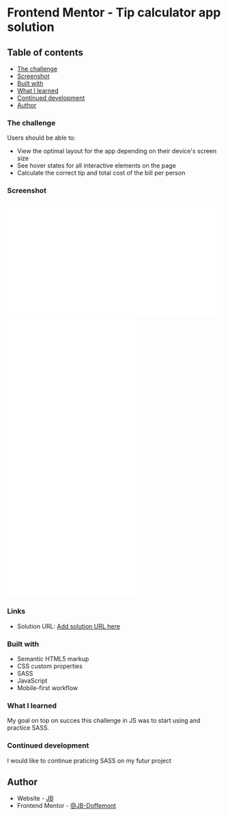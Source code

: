 # Frontend Mentor - Tip calculator app solution


## Table of contents

  - [The challenge](#the-challenge)
  - [Screenshot](#screenshot)
  - [Built with](#built-with)
  - [What I learned](#what-i-learned)
  - [Continued development](#continued-development)
  - [Author](#author)


### The challenge

Users should be able to:

- View the optimal layout for the app depending on their device's screen size
- See hover states for all interactive elements on the page
- Calculate the correct tip and total cost of the bill per person

### Screenshot

![Desktop_design](./desktop_design.png)
![Mobile_design](./mobile_design.png)


### Links

- Solution URL: [Add solution URL here](https://your-solution-url.com)


### Built with

- Semantic HTML5 markup
- CSS custom properties
- SASS
- JavaScript
- Mobile-first workflow

### What I learned

My goal on top on succes this challenge in JS was to start using and practice SASS.


### Continued development

I would like to continue praticing SASS on my futur project


## Author

- Website - [JB](https://github.com/JB-Doffemont)
- Frontend Mentor - [@JB-Doffemont](https://www.frontendmentor.io/profile/JB-Doffemont)
